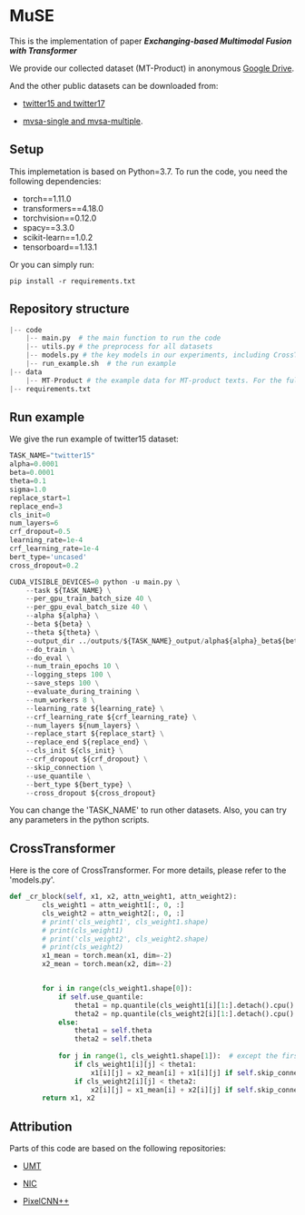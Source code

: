 # MuSE

This is the implementation of paper ***Exchanging-based Multimodal Fusion with Transformer***

We provide our collected dataset (MT-Product) in anonymous [Google Drive](https://drive.google.com/drive/u/1/folders/1emWPyba8kF29EgS67ESO81kxIOCQN6Dv). 

And the other public datasets can be downloaded from: 

- [twitter15 and twitter17](https://github.com/jefferyYu/UMT)

- [mvsa-single and mvsa-multiple](https://mcrlab.net/research/mvsa-sentiment-analysis-on-multi-view-social-data/).


## Setup

This implemetation is based on Python=3.7. To run the code, you need the following dependencies:

- torch==1.11.0
- transformers==4.18.0
- torchvision==0.12.0
- spacy==3.3.0
- scikit-learn==1.0.2
- tensorboard==1.13.1

Or you can simply run:

```
pip install -r requirements.txt
```

## Repository structure

```python
|-- code
    |-- main.py  # the main function to run the code
    |-- utils.py # the preprocess for all datasets
    |-- models.py # the key models in our experiments, including CrossTransformer
    |-- run_example.sh  # the run example
|-- data
    |-- MT-Product # the example data for MT-product texts. For the full data, please download from the google drive in the above.
|-- requirements.txt
```

## Run example

We give the run example of twitter15 dataset: 

```python
TASK_NAME="twitter15"
alpha=0.0001
beta=0.0001
theta=0.1
sigma=1.0
replace_start=1
replace_end=3
cls_init=0
num_layers=6
crf_dropout=0.5
learning_rate=1e-4
crf_learning_rate=1e-4
bert_type='uncased'
cross_dropout=0.2

CUDA_VISIBLE_DEVICES=0 python -u main.py \
    --task ${TASK_NAME} \
    --per_gpu_train_batch_size 40 \
    --per_gpu_eval_batch_size 40 \
    --alpha ${alpha} \
    --beta ${beta} \
    --theta ${theta} \
    --output_dir ../outputs/${TASK_NAME}_output/alpha${alpha}_beta${beta}_theta${theta}_sigma${sigma}_rs${replace_start}_re${replace_end}_cls${cls_init}_l${num_layers}_lr${learning_rate}_clr${crf_learning_rate}_${bert_type}_cd${cross_dropout}_last/\
    --do_train \
    --do_eval \
    --num_train_epochs 10 \
    --logging_steps 100 \
    --save_steps 100 \
    --evaluate_during_training \
    --num_workers 8 \
    --learning_rate ${learning_rate} \
    --crf_learning_rate ${crf_learning_rate} \
    --num_layers ${num_layers} \
    --replace_start ${replace_start} \
    --replace_end ${replace_end} \
    --cls_init ${cls_init} \
    --crf_dropout ${crf_dropout} \
    --skip_connection \
    --use_quantile \
    --bert_type ${bert_type} \
    --cross_dropout ${cross_dropout}
```

You can change the 'TASK_NAME' to run other datasets. Also, you can try any parameters in the python scripts.


## CrossTransformer

Here is the core of CrossTransformer. For more details, please refer to the 'models.py'.
```python
def _cr_block(self, x1, x2, attn_weight1, attn_weight2):
        cls_weight1 = attn_weight1[:, 0, :]
        cls_weight2 = attn_weight2[:, 0, :]
        # print('cls_weight1', cls_weight1.shape)
        # print(cls_weight1)
        # print('cls_weight2', cls_weight2.shape)
        # print(cls_weight2)
        x1_mean = torch.mean(x1, dim=-2)
        x2_mean = torch.mean(x2, dim=-2)


        for i in range(cls_weight1.shape[0]):
            if self.use_quantile:
                theta1 = np.quantile(cls_weight1[i][1:].detach().cpu().numpy(), self.theta)
                theta2 = np.quantile(cls_weight2[i][1:].detach().cpu().numpy(), self.theta)
            else:
                theta1 = self.theta
                theta2 = self.theta
            
            for j in range(1, cls_weight1.shape[1]):  # except the first token, namely [cls]
                if cls_weight1[i][j] < theta1:
                    x1[i][j] = x2_mean[i] + x1[i][j] if self.skip_connection else x2_mean[i]
                if cls_weight2[i][j] < theta2:
                    x2[i][j] = x1_mean[i] + x2[i][j] if self.skip_connection else x1_mean[i]
        return x1, x2
```

## Attribution

Parts of this code are based on the following repositories:

- [UMT](https://github.com/jefferyYu/UMT)

- [NIC](https://github.com/sgrvinod/a-PyTorch-Tutorial-to-Image-Captioning)

- [PixelCNN++](https://github.com/pclucas14/pixel-cnn-pp)
